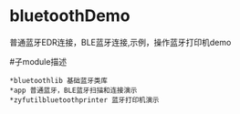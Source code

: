 # bluetoothDemo

普通蓝牙EDR连接，BLE蓝牙连接,示例，操作蓝牙打印机demo

#子module描述

    *bluetoothlib 基础蓝牙类库
    *app 普通蓝牙，BLE蓝牙扫描和连接演示
    *zyfutilbluetoothprinter 蓝牙打印机演示
